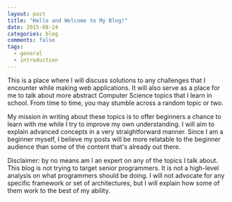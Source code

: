 ```yaml
---
layout: post
title: "Hello and Welcome to My Blog!"
date: 2015-08-24
categories: blog
comments: false
tags:
  - general
  - introduction
---
```


This is a place where I will discuss solutions to any challenges that I encounter while making web applications. It will also serve as a place for me to talk about more abstract Computer Science topics that I learn in school. From time to time, you may stumble across a random topic or two.

My mission in writing about these topics is to offer beginners a chance to learn with me while I try to improve my own understanding. I will aim to explain advanced concepts in a very straightforward manner. Since I am a beginner myself, I believe my posts will be more relatable to the beginner audience than some of the content that's already out there.

Disclaimer: by no means am I an expert on any of the topics I talk about. This blog is not trying to target senior programmers. It is not a high-level analysis on what programmers should be doing. I will not advocate for any specific framework or set of architectures, but I will explain how some of them work to the best of my ability.